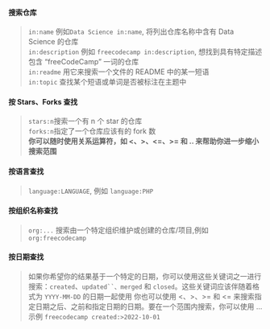 #### 搜索仓库
> `in:name` 例如`Data Science in:name`, 将列出仓库名称中含有 Data Science 的仓库<br>
> `in:description` 例如 `freecodecamp in:description`, 想找到具有特定描述包含 “freeCodeCamp” 一词的仓库<br>
> `in:readme`  用它来搜索一个文件的 README 中的某一短语<br>
> `in:topic` 查找某个短语或单词是否被标注在主题中<br>

#### 按 Stars、Forks 查找
> `stars:n`搜索一个有 n 个 star 的仓库  <br>
> `forks:n`指定了一个仓库应该有的 fork 数<br>
> **你可以随时使用关系运算符，如 <、>、<=、>= 和 .. 来帮助你进一步缩小搜索范围**

#### 按语言查找 
> `language:LANGUAGE`, 例如 `language:PHP`

#### 按组织名称查找
> `org:...` 搜索由一个特定组织维护或创建的仓库/项目,例如 `org:freecodecamp`

#### 按日期查找
> 如果你希望你的结果基于一个特定的日期，你可以使用这些关键词之一进行搜索：`created`、`updated``、merged` 和 `closed`。这些关键词应该伴随着格式为 `YYYY-MM-DD` 的日期一起使用
> 你也可以使用 <、>、>= 和 <= 来搜索指定日期之后、之前和指定日期的日期。要在一个范围内搜索，你可以使用 ...
> 示例 `freecodecamp created:>2022-10-01`

